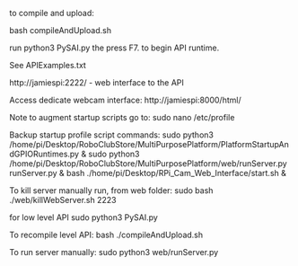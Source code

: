 to compile and upload:


bash compileAndUpload.sh

run python3 PySAI.py the press F7. to begin API runtime.

See APIExamples.txt  

http://jamiespi:2222/ - web interface to the API


Access dedicate webcam interface:
http://jamiespi:8000/html/


Note to augment startup scripts go to:
sudo nano /etc/profile


Backup startup profile script commands:
sudo python3 /home/pi/Desktop/RoboClubStore/MultiPurposePlatform/PlatformStartupAndGPIORuntimes.py &
sudo python3 /home/pi/Desktop/RoboClubStore/MultiPurposePlatform/web/runServer.py runServer.py &
bash ./home/pi/Desktop/RPi_Cam_Web_Interface/start.sh &


To kill server manually run, from web folder:
sudo bash ./web/killWebServer.sh 2223

for low level API
sudo python3 PySAI.py


To recompile level API:
bash ./compileAndUpload.sh

To run server manually:
sudo python3 web/runServer.py